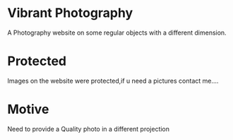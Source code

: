 # Vibrant Photography
A Photography website on some regular objects with a different dimension.

# Protected
Images on the website were protected,if u need a pictures contact me....

# Motive
Need to provide a Quality photo in a different projection

